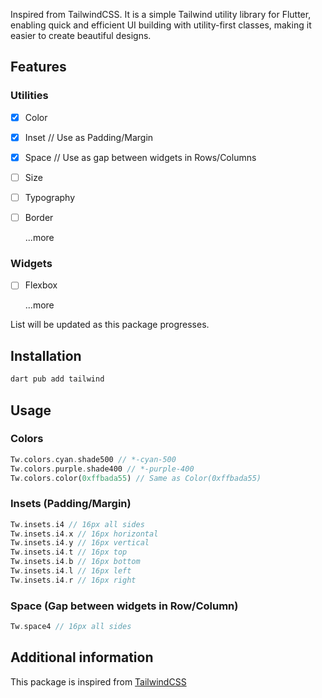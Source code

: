 Inspired from TailwindCSS. It is a simple Tailwind utility library for Flutter, enabling quick and efficient UI building with utility-first classes, making it easier to create beautiful designs.

## Features

### Utilities

- [x] Color
- [x] Inset // Use as Padding/Margin
- [x] Space // Use as gap between widgets in Rows/Columns
- [ ] Size
- [ ] Typography
- [ ] Border

    ...more

### Widgets

- [ ] Flexbox

    ...more

List will be updated as this package progresses.

## Installation

```dart
dart pub add tailwind
```

## Usage

### Colors

```dart
Tw.colors.cyan.shade500 // *-cyan-500
Tw.colors.purple.shade400 // *-purple-400
Tw.colors.color(0xffbada55) // Same as Color(0xffbada55)
```

### Insets (Padding/Margin)

```dart
Tw.insets.i4 // 16px all sides
Tw.insets.i4.x // 16px horizontal
Tw.insets.i4.y // 16px vertical
Tw.insets.i4.t // 16px top
Tw.insets.i4.b // 16px bottom
Tw.insets.i4.l // 16px left
Tw.insets.i4.r // 16px right
```

### Space (Gap between widgets in Row/Column)

```dart
Tw.space4 // 16px all sides
```

## Additional information

This package is inspired from [TailwindCSS](https://github.com/tailwindlabs/tailwindcss)
